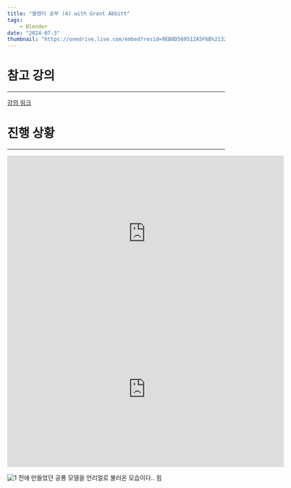 ```yaml
---
title: "블렌더 공부 (4) with Grant Abbitt"
tags:
    - Blender
date: "2024-07-3"
thumbnail: "https://onedrive.live.com/embed?resid=9EB8D569512A5F6B%2132366&authkey=%21ANJ4j7ruTJA5WrQ&width=1920&height=1080"
---
```

# 참고 강의
---
[강의 링크](https://www.udemy.com/course/blender-tutorial-korean/?couponCode=OF52424)


# 진행 상황
---
<iframe width="640" height="360" src="https://www.youtube.com/embed/96T2gPiyfq0" title="0000 With Grant Abbitt" frameborder="0" allow="accelerometer; autoplay; clipboard-write; encrypted-media; gyroscope; picture-in-picture; web-share" referrerpolicy="strict-origin-when-cross-origin" allowfullscreen></iframe>  
<iframe width="640" height="360" src="https://www.youtube.com/embed/CfyyoaRGW08" title="0001 with Grant Abbitt" frameborder="0" allow="accelerometer; autoplay; clipboard-write; encrypted-media; gyroscope; picture-in-picture; web-share" referrerpolicy="strict-origin-when-cross-origin" allowfullscreen></iframe>  

![1](https://onedrive.live.com/embed?resid=9EB8D569512A5F6B%2132377&authkey=%21ANPjdTOt24SvF2w&width=1555&height=1245)
전에 만들었던 공룡 모델을 언리얼로 불러온 모습이다.. 힘